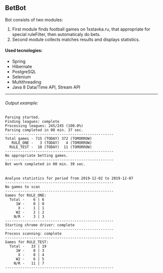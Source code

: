 ## **BetBot**
Bot consists of two modules: 
1. First module finds football games on 1xstavka.ru, that appropriate for special ruleFilter, then automaticaly do bets.
1. Second module collects matches results and displays statistics. 

#### **Used tecnologies:**
- Spring
- Hibernate
- PostgreSQL
- Selenium
- Multithreading
- Java 8 Data/Time API, Stream API

------------

###### Output example:
    Parsing started.
    Finding leagues: complete
    Processing leagues: 245/245 (100.0%)
    Parsing completed in 00 min. 37 sec.
    --------------------------------------------------
    Total games - 715 (TODAY) 372 (TOMORROW) 
       RULE_ONE -   3 (TODAY)   4 (TOMORROW) 
      RULE_TEST -  10 (TODAY)  11 (TOMORROW) 
    --------------------------------------------------
    No appropriate betting games.
    --------------------------------------------------
    Bot work completed in 00 min. 39 sec.
###### 
	Analyse statistics for period from 2019-12-02 to 2019-12-07
    --------------------------------------------------
    No games to scan
    --------------------------------------------------
    Games for RULE_ONE:
      Total -    6 | 6   
         1W -    0 | 0   
          X -    1 | 1   
         W2 -    2 | 2   
        N/R -    3 | 3   
    --------------------------------------------------
    Starting chrome driver: complete
    --------------------------------------------------
    Process scanning: complete
    --------------------------------------------------
    Games for RULE_TEST:
      Total -   33 | 19  
         1W -    8 | 3   
          X -    8 | 4   
         W2 -    6 | 5   
        N/R -   11 | 7   
    --------------------------------------------------